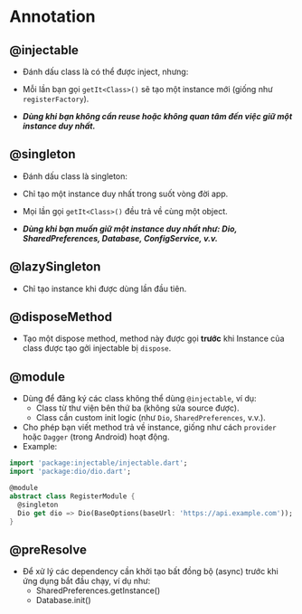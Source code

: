 

# Annotation
## @injectable
- Đánh dấu class là có thể được inject, nhưng:

- Mỗi lần bạn gọi `getIt<Class>()` sẽ tạo một instance mới (giống như `registerFactory`).

- **_Dùng khi bạn không cần reuse hoặc không quan tâm đến việc giữ một instance duy nhất._**
## @singleton
- Đánh dấu class là singleton:
- Chỉ tạo một instance duy nhất trong suốt vòng đời app.
- Mọi lần gọi `getIt<Class>()` đều trả về cùng một object.

- **_Dùng khi bạn muốn giữ một instance duy nhất như: Dio, SharedPreferences, Database, ConfigService, v.v._**
## @lazySingleton
- Chỉ tạo instance khi được dùng lần đầu tiên.
## @disposeMethod
- Tạo một dispose method, method này được gọi **trước** khi Instance của class được tạo gởi injectable bị `dispose`.
## @module  
- Dùng để đăng ký các class không thể dùng `@injectable`, ví dụ:
    - Class từ thư viện bên thứ ba (không sửa source được).
    - Class cần custom init logic (như `Dio`, `SharedPreferences`, v.v.).
- Cho phép bạn viết method trả về instance, giống như cách `provider` hoặc `Dagger` (trong Android) hoạt động.
- Example:
```dart
import 'package:injectable/injectable.dart';
import 'package:dio/dio.dart';

@module
abstract class RegisterModule {
  @singleton
  Dio get dio => Dio(BaseOptions(baseUrl: 'https://api.example.com'));
}
```

## @preResolve
- Để xử lý các dependency cần khởi tạo bất đồng bộ (async) trước khi ứng dụng bắt đầu chạy, ví dụ như:
    - SharedPreferences.getInstance()
    - Database.init()


## 
## 
